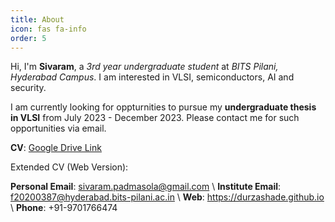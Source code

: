 ```yaml
---
title: About
icon: fas fa-info
order: 5
---
```


Hi, I'm **Sivaram**, a *3rd year undergraduate student* at *BITS Pilani, Hyderabad Campus*. I am interested in VLSI, semiconductors, AI and security.

I am currently looking for oppturnities to pursue my **undergraduate thesis in VLSI** from July 2023 - December 2023. Please contact me for such opportunities via email.

**CV**: [Google Drive Link](https://drive.google.com/file/d/1ccDbrvVayTxolubmMm2gH4zC79Y_cm4X/view?usp=sharing)


Extended CV (Web Version):  


**Personal Email**: sivaram.padmasola@gmail.com \\
**Institute Email**: f20200387@hyderabad.bits-pilani.ac.in \\
**Web**: https://durzashade.github.io \\
**Phone**: +91-9701766474
